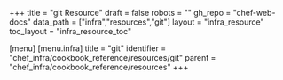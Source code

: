 +++
title = "git Resource"
draft = false
robots = ""
gh_repo = "chef-web-docs"
data_path = ["infra","resources","git"]
layout = "infra_resource"
toc_layout = "infra_resource_toc"

[menu]
  [menu.infra]
    title = "git"
    identifier = "chef_infra/cookbook_reference/resources/git"
    parent = "chef_infra/cookbook_reference/resources"
+++

<!-- The contents of this page are automatically generated from the git.yaml file in the data directory. -->
<!-- To suggest a change, edit the https://github.com/chef/chef/blob/master/lib/chef/resource/scm/git.rb file
      and submit a pull request to the https://github.com/chef/chef repository. -->
